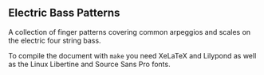 ## Electric Bass Patterns

A collection of finger patterns covering common arpeggios and scales on the
electric four string bass.

To compile the document with `make` you need XeLaTeX and Lilypond as well as
the Linux Libertine and Source Sans Pro fonts.
